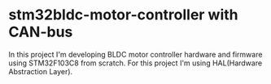 # stm32bldc-motor-controller with CAN-bus
In this project I'm developing BLDC motor controller hardware and firmware using STM32F103C8 from scratch. For this project I'm using HAL(Hardware Abstraction Layer).
